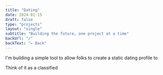 ```yaml
---
title: "Dating"
date: 2024-01-15
draft: false
type: "projects"
layout: "single"
subtitle: "Building the future, one project at a time"
backUrl: "/"
backText: "← Back"
---
```


I'm building a simple tool to allow folks to create a static dating profile to

Think of it as a classified 